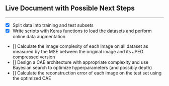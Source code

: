 ## Live Document with Possible Next Steps

***

- [x] Split data into training and test subsets
- [x] Write scripts with Keras functions to load the datasets and perform online data augmentation
- [] Calculate the image complexity of each image on all dataset as measured by the MSE between the original image and its JPEG compressed version
- [] Design a CAE architecture with appropriate complexity and use Bayesian search to optimize hyperparameters (and possibly depth)
- [] Calculate the reconstruction error of each image on the test set using the optimized CAE